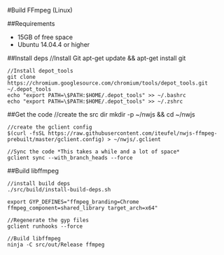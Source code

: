 #Build FFmpeg (Linux)

##Requirements

- 15GB of free space
- Ubuntu 14.04.4 or higher

##Install deps
	//Install Git
	apt-get update && apt-get install git

	//Install depot_tools
	git clone https://chromium.googlesource.com/chromium/tools/depot_tools.git ~/.depot_tools
	echo "export PATH=\$PATH:$HOME/.depot_tools" >> ~/.bashrc
	echo "export PATH=\$PATH:$HOME/.depot_tools" >> ~/.zshrc

##Get the code
	//create the src dir
	mkdir -p ~/nwjs && cd ~/nwjs
	
	//create the gclient config
	$(curl -fsSL https://raw.githubusercontent.com/iteufel/nwjs-ffmpeg-prebuilt/master/gclient.config) > ~/nwjs/.gclient
	
	//Sync the code *This takes a while and a lot of space*
	gclient sync --with_branch_heads --force
	
##Build libffmpeg
	
	//install build deps
	./src/build/install-build-deps.sh
	
	export GYP_DEFINES="ffmpeg_branding=Chrome ffmpeg_component=shared_library target_arch=x64"
	
	//Regenerate the gyp files
	gclient runhooks --force
	
	//Build libffmpeg
	ninja -C src/out/Release ffmpeg
